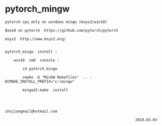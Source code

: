# pytorch_mingw

    pytorch cpu_only on windows mingw (msys2/win10)

    Based on pytorch  https://github.com/pytorch/pytorch 

    msys2  http://www.msys2.org/ 


    pytorch_mingw  install : 

        win10  cmd  console :
            
            cd pytorch_mingw

            cmake -G "MinGW Makefiles"  .. -DCMAKE_INSTALL_PREFIX="c:\mingw"

            mingw32-make  install



                                                       zhujiangmail@hotmail.com
                                                                    
                                                                2018.03.03



   


